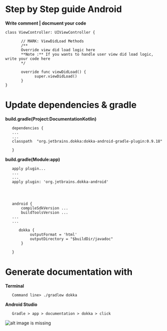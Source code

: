 # Step by Step guide Android

**Write comment | docmuent your code**

    class ViewController: UIViewController {

           // MARK: ViewDidLoad Methods
           /**
           Override view did load logic here
           **Note :** If you wants to handle user view did load logic, write your code here
           */

           override func viewDidLoad() {
                 super.viewDidLoad()
           }
    }

# Update dependencies & gradle
**build.gradle(Project:DocumentationKotlin)**

       dependencies {
       ...
       ...
       classpath  "org.jetbrains.dokka:dokka-android-gradle-plugin:0.9.18"

       }

**build.gradle(Module:app)**

       apply plugin...
       ...
       ...
       apply plugin: 'org.jetbrains.dokka-android'




       android {
           compileSdkVersion ...
           buildToolsVersion ...
       ...
       ...

          dokka {
               outputFormat = 'html'
               outputDirectory = "$buildDir/javadoc"
           }

       }

# Generate documentation with
**Terminal**

       Command line> ./gradlew dokka

**Android Studio**

       Gradle > app > documentation > dokka > click

![alt image is missing](https://res.cloudinary.com/atifcloud/image/upload/v1569482731/1_niw06s.png)
